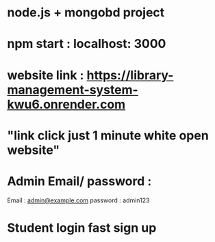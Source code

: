 # node.js + mongobd project 
# npm start : localhost: 3000
# website link : https://library-management-system-kwu6.onrender.com  
# "link click just 1 minute white open website"
# Admin Email/ password :  
Email : admin@example.com
password : admin123 
# Student login fast sign up 

<!-- Failed to upload "Recording 2025-05-23 105506.mp4" -->
